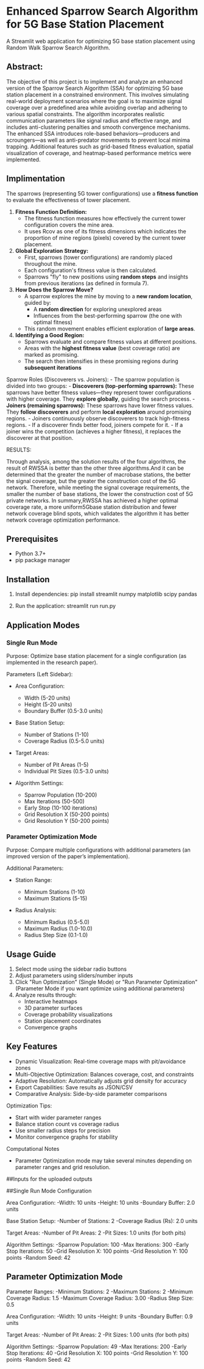 # Enhanced Sparrow Search Algorithm for 5G Base Station Placement

A Streamlit web application for optimizing 5G base station placement using Random Walk Sparrow Search Algorithm.

## Abstract:

The objective of this project is to implement and analyze an enhanced version of the Sparrow Search Algorithm (SSA) for optimizing 5G base station placement in a
constrained environment. This involves simulating real-world deployment scenarios where the goal is to maximize signal coverage over a predefined area while avoiding
overlap and adhering to various spatial constraints. The algorithm incorporates realistic communication parameters like signal radius and effective range, and includes anti-clustering penalties and smooth convergence mechanisms. The enhanced SSA introduces role-based behaviors—producers and scroungers—as well as anti-predator movements to prevent local minima trapping. Additional features such as grid-based fitness evaluation, spatial visualization of coverage, and heatmap-based performance metrics were implemented. 

## Implimentation
The sparrows (representing 5G tower configurations) use a **fitness function** to evaluate the effectiveness of tower placement.

1. **Fitness Function Definition:**
    - The fitness function measures how effectively the current tower configuration covers the mine area.
    -  It uses Rcov as one of its fitness dimensions which indicates the proportion of mine regions (pixels) covered by the current tower placement.
2. **Global Exploration Strategy:**
    - First, sparrows (tower configurations) are randomly placed throughout the mine.
    - Each configuration's fitness value is then calculated.
    - Sparrows "fly" to new positions using **random steps** and insights from previous iterations (as defined in formula 7).
3. **How Does the Sparrow Move?**
    - A sparrow explores the mine by moving to a **new random location**, guided by:
        - A **random direction** for exploring unexplored areas
        - Influences from the best-performing sparrow (the one with optimal fitness)
    - This random movement enables efficient exploration of **large areas**.
4. **Identifying a Good Region:**
    - Sparrows evaluate and compare fitness values at different positions.
    - Areas with the **highest fitness value** (best coverage ratio) are marked as promising.
    - The search then intensifies in these promising regions during **subsequent iterations**

Sparrow Roles (Discoverers vs. Joiners):
    - The sparrow population is divided into two groups:
        - **Discoverers (top-performing sparrows):**
        These sparrows have better fitness values—they represent tower configurations with higher coverage. They **explore globally**, guiding the search process.
        - **Joiners (remaining sparrows):**
        These sparrows have lower fitness values. They **follow discoverers** and perform **local exploration** around promising regions.
        - Joiners continuously observe discoverers to track high-fitness regions.
        - If a discoverer finds better food, joiners compete for it.
        - If a joiner wins the competition (achieves a higher fitness), it replaces the discoverer at that position.

RESULTS:

Through analysis, among the solution results of the four
algorithms, the result of RWSSA is better than the other three
algorithms.And it can be determined that the greater the number
of macrobase stations, the better the signal coverage, but the
greater the construction cost of the 5G network. Therefore,
while meeting the signal coverage requirements, the smaller the
number of base stations, the lower the construction cost of 5G
private networks.
In summary,RWSSA has achieved a higher optimal coverage rate, a more
uniform5Gbase station distribution and fewer network coverage
blind spots, which validates the algorithm it has better network
coverage optimization performance.


## Prerequisites
- Python 3.7+
- pip package manager

## Installation
1. Install dependencies:
   pip install streamlit numpy matplotlib scipy pandas

2. Run the application:
   streamlit run run.py

## Application Modes

### Single Run Mode
Purpose: Optimize base station placement for a single configuration (as implemented in the research paper).

Parameters (Left Sidebar):
- Area Configuration:
  - Width (5-20 units)
  - Height (5-20 units)
  - Boundary Buffer (0.5-3.0 units)
  
- Base Station Setup:
  - Number of Stations (1-10)
  - Coverage Radius (0.5-5.0 units)

- Target Areas:
  - Number of Pit Areas (1-5)
  - Individual Pit Sizes (0.5-3.0 units)

- Algorithm Settings:
  - Sparrow Population (10-200)
  - Max Iterations (50-500)
  - Early Stop (10-100 iterations)
  - Grid Resolution X (50-200 points)
  - Grid Resolution Y (50-200 points)

### Parameter Optimization Mode
Purpose: Compare multiple configurations with additional parameters (an improved version of the paper’s implementation).

Additional Parameters:
- Station Range:
  - Minimum Stations (1-10)
  - Maximum Stations (5-15)

- Radius Analysis:
  - Minimum Radius (0.5-5.0)
  - Maximum Radius (1.0-10.0)
  - Radius Step Size (0.1-1.0)

## Usage Guide
1. Select mode using the sidebar radio buttons
2. Adjust parameters using sliders/number inputs
3. Click "Run Optimization" (Single Mode) or "Run Parameter Optimization" (Parameter Mode if you want optimize using additional parameters)
4. Analyze results through:
   - Interactive heatmaps
   - 3D parameter surfaces
   - Coverage probability visualizations
   - Station placement coordinates
   - Convergence graphs

## Key Features
- Dynamic Visualization: Real-time coverage maps with pit/avoidance zones
- Multi-Objective Optimization: Balances coverage, cost, and constraints
- Adaptive Resolution: Automatically adjusts grid density for accuracy
- Export Capabilities: Save results as JSON/CSV
- Comparative Analysis: Side-by-side parameter comparisons

Optimization Tips:
- Start with wider parameter ranges
- Balance station count vs coverage radius
- Use smaller radius steps for precision
- Monitor convergence graphs for stability

Computational Notes
- Parameter Optimization mode may take several minutes depending on parameter ranges and grid resolution.

##Inputs for the uploaded outputs

##Single Run Mode Configuration

Area Configuration:
-Width: 10 units
-Height: 10 units
-Boundary Buffer: 2.0 units

Base Station Setup:
-Number of Stations: 2
-Coverage Radius (Rs): 2.0 units

Target Areas:
-Number of Pit Areas: 2
-Pit Sizes: 1.0 units (for both pits)

Algorithm Settings:
-Sparrow Population: 100
-Max Iterations: 300
-Early Stop Iterations: 50
-Grid Resolution X: 100 points
-Grid Resolution Y: 100 points
-Random Seed: 42

## Parameter Optimization Mode

Parameter Ranges:
-Minimum Stations: 2
-Maximum Stations: 2
-Minimum Coverage Radius: 1.5
-Maximum Coverage Radius: 3.00
-Radius Step Size: 0.5

Area Configuration:
-Width: 10 units
-Height: 9 units
-Boundary Buffer: 0.9 units

Target Areas:
-Number of Pit Areas: 2
-Pit Sizes: 1.00 units (for both pits)

Algorithm Settings:
-Sparrow Population: 49
-Max Iterations: 200
-Early Stop Iterations: 40
-Grid Resolution X: 100 points
-Grid Resolution Y: 100 points
-Random Seed: 42



